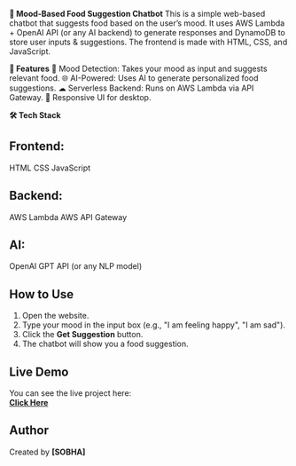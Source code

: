 **🍔 Mood-Based Food Suggestion Chatbot**
This is a simple web-based chatbot that suggests food based on the user’s mood.
It uses AWS Lambda + OpenAI API (or any AI backend) to generate responses and DynamoDB to store user inputs & suggestions.
The frontend is made with HTML, CSS, and JavaScript.

**📌 Features**
🧠 Mood Detection: Takes your mood as input and suggests relevant food.
🌐 AI-Powered: Uses AI to generate personalized food suggestions.
☁ Serverless Backend: Runs on AWS Lambda via API Gateway.
📱 Responsive UI for desktop.

**🛠 Tech Stack**
## Frontend:
HTML
CSS
JavaScript

## Backend:
AWS Lambda
AWS API Gateway

## AI:
OpenAI GPT API (or any NLP model)

## How to Use
1. Open the website.
2. Type your mood in the input box (e.g., "I am feeling happy", "I am sad").
3. Click the **Get Suggestion** button.
4. The chatbot will show you a food suggestion.

## Live Demo
You can see the live project here:  
[**Click Here**]()

## Author
Created by **[SOBHA]**
